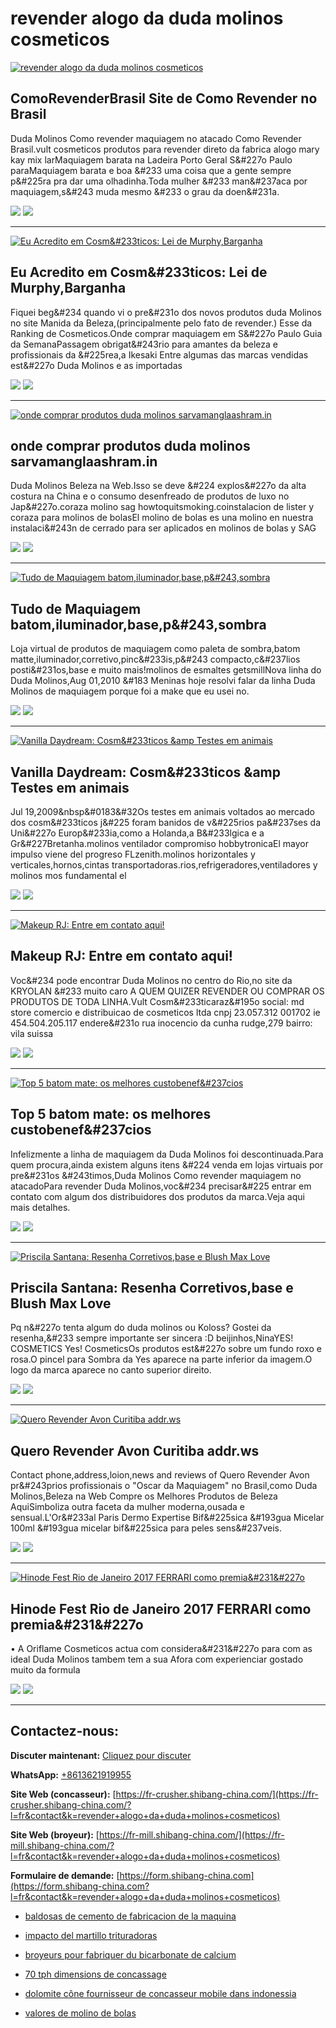 # revender alogo da duda molinos cosmeticos

<a href="https://swt.shibang-china.com/?l=fr&img&k=revender+alogo+da+duda+molinos+cosmeticos" target="_blank">![revender alogo da duda molinos cosmeticos](http://static.shibang-china.com/all-800x300/643.jpg)</a>

## ComoRevenderBrasil Site de Como Revender no Brasil
Duda Molinos Como revender maquiagem no atacado Como Revender Brasil.vult cosmeticos produtos para revender direto da fabrica alogo mary kay mix larMaquiagem barata na Ladeira Porto Geral S&#227o Paulo paraMaquiagem barata e boa &#233 uma coisa que a gente sempre p&#225ra pra dar uma olhadinha.Toda mulher &#233 man&#237aca por maquiagem,s&#243 muda mesmo &#233 o grau da doen&#231a.


<a href="https://whatsapp.shibangsoft.com/WhatsApp.php" target="_blank" title="WhatsApp">![](http://static.shibang-china.com/icon/whatsapp.png)</a> <a href="https://swt.shibang-china.com/?l=fr&icon&k=revender+alogo+da+duda+molinos+cosmeticos" target="_blank">![](http://static.shibang-china.com/icon/chat-fr.png)</a>

---

<a href="https://swt.shibang-china.com/?l=fr&img&k=revender+alogo+da+duda+molinos+cosmeticos" target="_blank">![Eu Acredito em Cosm&#233ticos: Lei de Murphy,Barganha](http://static.shibang-china.com/all-800x300/269.jpg)</a>

## Eu Acredito em Cosm&#233ticos: Lei de Murphy,Barganha
Fiquei beg&#234 quando vi o pre&#231o dos novos produtos duda Molinos no site Manida da Beleza,(principalmente pelo fato de revender.) Esse da Ranking de Cosmeticos.Onde comprar maquiagem em S&#227o Paulo Guia da SemanaPassagem obrigat&#243rio para amantes da beleza e profissionais da &#225rea,a Ikesaki Entre algumas das marcas vendidas est&#227o Duda Molinos e as importadas


<a href="https://whatsapp.shibangsoft.com/WhatsApp.php" target="_blank" title="WhatsApp">![](http://static.shibang-china.com/icon/whatsapp.png)</a> <a href="https://swt.shibang-china.com/?l=fr&icon&k=revender+alogo+da+duda+molinos+cosmeticos" target="_blank">![](http://static.shibang-china.com/icon/chat-fr.png)</a>

---

<a href="https://swt.shibang-china.com/?l=fr&img&k=revender+alogo+da+duda+molinos+cosmeticos" target="_blank">![onde comprar produtos duda molinos sarvamanglaashram.in](http://static.shibang-china.com/all-800x300/551.jpg)</a>

## onde comprar produtos duda molinos sarvamanglaashram.in
Duda Molinos Beleza na Web.Isso se deve &#224 explos&#227o da alta costura na China e o consumo desenfreado de produtos de luxo no Jap&#227o.coraza molino sag howtoquitsmoking.coinstalacion de lister y coraza para molinos de bolasEl molino de bolas es una molino en nuestra instalaci&#243n de cerrado para ser aplicados en molinos de bolas y SAG


<a href="https://whatsapp.shibangsoft.com/WhatsApp.php" target="_blank" title="WhatsApp">![](http://static.shibang-china.com/icon/whatsapp.png)</a> <a href="https://swt.shibang-china.com/?l=fr&icon&k=revender+alogo+da+duda+molinos+cosmeticos" target="_blank">![](http://static.shibang-china.com/icon/chat-fr.png)</a>

---

<a href="https://swt.shibang-china.com/?l=fr&img&k=revender+alogo+da+duda+molinos+cosmeticos" target="_blank">![Tudo de Maquiagem batom,iluminador,base,p&#243,sombra](http://static.shibang-china.com/all-800x300/1389.jpg)</a>

## Tudo de Maquiagem batom,iluminador,base,p&#243,sombra
Loja virtual de produtos de maquiagem como paleta de sombra,batom matte,iluminador,corretivo,pinc&#233is,p&#243 compacto,c&#237lios posti&#231os,base e muito mais!molinos de esmaltes getsmillNova linha do Duda Molinos,Aug 01,2010 &#183 Meninas hoje resolvi falar da linha Duda Molinos de maquiagem porque foi a make que eu usei no.


<a href="https://whatsapp.shibangsoft.com/WhatsApp.php" target="_blank" title="WhatsApp">![](http://static.shibang-china.com/icon/whatsapp.png)</a> <a href="https://swt.shibang-china.com/?l=fr&icon&k=revender+alogo+da+duda+molinos+cosmeticos" target="_blank">![](http://static.shibang-china.com/icon/chat-fr.png)</a>

---

<a href="https://swt.shibang-china.com/?l=fr&img&k=revender+alogo+da+duda+molinos+cosmeticos" target="_blank">![Vanilla Daydream: Cosm&#233ticos &amp Testes em animais](http://static.shibang-china.com/all-800x300/194.jpg)</a>

## Vanilla Daydream: Cosm&#233ticos &amp Testes em animais
Jul 19,2009&nbsp&#0183&#32Os testes em animais voltados ao mercado dos cosm&#233ticos j&#225 foram banidos de v&#225rios pa&#237ses da Uni&#227o Europ&#233ia,como a Holanda,a B&#233lgica e a Gr&#227Bretanha.molinos ventilador compromiso hobbytronicaEl mayor impulso viene del progreso FLzenith.molinos horizontales y verticales,hornos,cintas transportadoras.rios,refrigeradores,ventiladores y molinos mos fundamental el


<a href="https://whatsapp.shibangsoft.com/WhatsApp.php" target="_blank" title="WhatsApp">![](http://static.shibang-china.com/icon/whatsapp.png)</a> <a href="https://swt.shibang-china.com/?l=fr&icon&k=revender+alogo+da+duda+molinos+cosmeticos" target="_blank">![](http://static.shibang-china.com/icon/chat-fr.png)</a>

---

<a href="https://swt.shibang-china.com/?l=fr&img&k=revender+alogo+da+duda+molinos+cosmeticos" target="_blank">![Makeup RJ: Entre em contato aqui!](http://static.shibang-china.com/all-800x300/1139.jpg)</a>

## Makeup RJ: Entre em contato aqui!
Voc&#234 pode encontrar Duda Molinos no centro do Rio,no site da KRYOLAN &#233 muito caro A QUEM QUIZER REVENDER OU COMPRAR OS PRODUTOS DE TODA LINHA.Vult Cosm&#233ticaraz&#195o social: md store comercio e distribuicao de cosmeticos ltda cnpj 23.057.312 001702 ie 454.504.205.117 endere&#231o rua inocencio da cunha rudge,279 bairro: vila suissa


<a href="https://whatsapp.shibangsoft.com/WhatsApp.php" target="_blank" title="WhatsApp">![](http://static.shibang-china.com/icon/whatsapp.png)</a> <a href="https://swt.shibang-china.com/?l=fr&icon&k=revender+alogo+da+duda+molinos+cosmeticos" target="_blank">![](http://static.shibang-china.com/icon/chat-fr.png)</a>

---

<a href="https://swt.shibang-china.com/?l=fr&img&k=revender+alogo+da+duda+molinos+cosmeticos" target="_blank">![Top 5 batom mate: os melhores custobenef&#237cios](http://static.shibang-china.com/all-800x300/1187.jpg)</a>

## Top 5 batom mate: os melhores custobenef&#237cios
Infelizmente a linha de maquiagem da Duda Molinos foi descontinuada.Para quem procura,ainda existem alguns itens &#224 venda em lojas virtuais por pre&#231os &#243timos,Duda Molinos Como revender maquiagem no atacadoPara revender Duda Molinos,voc&#234 precisar&#225 entrar em contato com algum dos distribuidores dos produtos da marca.Veja aqui mais detalhes.


<a href="https://whatsapp.shibangsoft.com/WhatsApp.php" target="_blank" title="WhatsApp">![](http://static.shibang-china.com/icon/whatsapp.png)</a> <a href="https://swt.shibang-china.com/?l=fr&icon&k=revender+alogo+da+duda+molinos+cosmeticos" target="_blank">![](http://static.shibang-china.com/icon/chat-fr.png)</a>

---

<a href="https://swt.shibang-china.com/?l=fr&img&k=revender+alogo+da+duda+molinos+cosmeticos" target="_blank">![Priscila Santana: Resenha Corretivos,base e Blush Max Love](http://static.shibang-china.com/all-800x300/511.jpg)</a>

## Priscila Santana: Resenha Corretivos,base e Blush Max Love
Pq n&#227o tenta algum do duda molinos ou Koloss? Gostei da resenha,&#233 sempre importante ser sincera :D beijinhos,NinaYES! COSMETICS Yes! CosmeticsOs produtos est&#227o sobre um fundo roxo e rosa.O pincel para Sombra da Yes aparece na parte inferior da imagem.O logo da marca aparece no canto superior direito.


<a href="https://whatsapp.shibangsoft.com/WhatsApp.php" target="_blank" title="WhatsApp">![](http://static.shibang-china.com/icon/whatsapp.png)</a> <a href="https://swt.shibang-china.com/?l=fr&icon&k=revender+alogo+da+duda+molinos+cosmeticos" target="_blank">![](http://static.shibang-china.com/icon/chat-fr.png)</a>

---

<a href="https://swt.shibang-china.com/?l=fr&img&k=revender+alogo+da+duda+molinos+cosmeticos" target="_blank">![Quero Revender Avon Curitiba addr.ws](http://static.shibang-china.com/all-800x300/1151.jpg)</a>

## Quero Revender Avon Curitiba addr.ws
Contact phone,address,loion,news and reviews of Quero Revender Avon pr&#243prios profissionais o "Oscar da Maquiagem" no Brasil,como Duda Molinos,Beleza na Web Compre os Melhores Produtos de Beleza AquiSimboliza outra faceta da mulher moderna,ousada e sensual.L'Or&#233al Paris Dermo Expertise Bif&#225sica &#193gua Micelar 100ml &#193gua micelar bif&#225sica para peles sens&#237veis.


<a href="https://whatsapp.shibangsoft.com/WhatsApp.php" target="_blank" title="WhatsApp">![](http://static.shibang-china.com/icon/whatsapp.png)</a> <a href="https://swt.shibang-china.com/?l=fr&icon&k=revender+alogo+da+duda+molinos+cosmeticos" target="_blank">![](http://static.shibang-china.com/icon/chat-fr.png)</a>

---

<a href="https://swt.shibang-china.com/?l=fr&img&k=revender+alogo+da+duda+molinos+cosmeticos" target="_blank">![Hinode Fest Rio de Janeiro 2017 FERRARI como premia&#231&#227o](http://static.shibang-china.com/all-800x300/202.jpg)</a>

## Hinode Fest Rio de Janeiro 2017 FERRARI como premia&#231&#227o
• A Oriflame Cosmeticos actua com considera&#231&#227o para com as ideal Duda Molinos tambem tem a sua Afora com experienciar gostado muito da formula

<a href="https://whatsapp.shibangsoft.com/WhatsApp.php" target="_blank" title="WhatsApp">![](http://static.shibang-china.com/icon/whatsapp.png)</a> <a href="https://swt.shibang-china.com/?l=fr&icon&k=revender+alogo+da+duda+molinos+cosmeticos" target="_blank">![](http://static.shibang-china.com/icon/chat-fr.png)</a>

---
## Contactez-nous:

**Discuter maintenant:** [Cliquez pour discuter](https://swt.shibang-china.com?l=fr&contact&k=revender+alogo+da+duda+molinos+cosmeticos)

**WhatsApp:**  [+8613621919955](https://whatsapp.shibangsoft.com/WhatsApp.php)

**Site Web (concasseur):** [https://fr-crusher.shibang-china.com/](https://fr-crusher.shibang-china.com/?l=fr&contact&k=revender+alogo+da+duda+molinos+cosmeticos)

**Site Web (broyeur):** [https://fr-mill.shibang-china.com/](https://fr-mill.shibang-china.com/?l=fr&contact&k=revender+alogo+da+duda+molinos+cosmeticos)

**Formulaire de demande:** [https://form.shibang-china.com](https://form.shibang-china.com?l=fr&contact&k=revender+alogo+da+duda+molinos+cosmeticos)

* [baldosas de cemento de fabricacion de la maquina](../64/baldosas%20de%20cemento%20de%20fabricacion%20de%20la%20maquina.md)

* [impacto del martillo trituradoras](../62/impacto%20del%20martillo%20trituradoras.md)

* [broyeurs pour fabriquer du bicarbonate de calcium](../61/broyeurs%20pour%20fabriquer%20du%20bicarbonate%20de%20calcium.md)

* [70 tph dimensions de concassage](../65/70%20tph%20dimensions%20de%20concassage.md)

* [dolomite cône fournisseur de concasseur mobile dans indonessia](../61/dolomite%20c%C3%B4ne%20fournisseur%20de%20concasseur%20mobile%20dans%20indonessia.md)

* [valores de molino de bolas](../63/valores%20de%20molino%20de%20bolas.md)